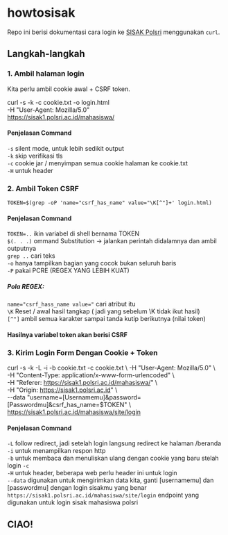 # howtosisak
Repo ini berisi dokumentasi cara login ke [SISAK Polsri](https://sisak1.polsri.ac.id/mahasiswa/) menggunakan `curl`.

## Langkah-langkah

### 1. Ambil halaman login
Kita perlu ambil cookie awal + CSRF token.

curl -s -k -c cookie.txt -o login.html \
-H "User-Agent: Mozilla/5.0" \
https://sisak1.polsri.ac.id/mahasiswa/

#### Penjelasan Command
`-s` silent mode, untuk lebih sedikit output  
`-k` skip verifikasi tls  
`-c` cookie jar / menyimpan semua cookie halaman ke cookie.txt  
`-H` untuk header  

### 2. Ambil Token CSRF  

`TOKEN=$(grep -oP 'name="csrf_has_name" value="\K[^"]+' login.html)`  
#### Penjelasan Command  
`TOKEN=..` ikin variabel di shell bernama TOKEN  
`$(. . .)` ommand Substitution -> jalankan perintah didalamnya dan ambil outputnya  
`grep ..`  cari teks  
`-o`       hanya tampilkan bagian yang cocok bukan seluruh baris  
`-P`       pakai PCRE (REGEX YANG LEBIH KUAT)    
##### Pola REGEX:  
`name="csrf_hass_name value="` cari atribut itu  
`\K` Reset / awal hasil tangkap ( jadi yang sebelum \K tidak ikut hasil)  
`[^"]` ambil semua karakter sampai tanda kutip berikutnya (nilai token)   

#### Hasilnya variabel token akan berisi CSRF  

### 3. Kirim Login Form Dengan Cookie + Token  
curl -s -k -L -i -b cookie.txt -c cookie.txt \ 
-H "User-Agent: Mozilla/5.0" \  
-H "Content-Type: application/x-www-form-urlencoded" \  
-H "Referer: https://sisak1.polsri.ac.id/mahasiswa/" \   
-H "Origin: https://sisak1.polsri.ac.id" \   
--data "username=[Usernamemu]&password=[Passwordmu]&csrf_has_name=$TOKEN" \   
https://sisak1.polsri.ac.id/mahasiswa/site/login   

#### Penjelasan Command  
`-L` follow redirect, jadi setelah login langsung redirect ke halaman /beranda  
`-i` untuk menampilkan respon http  
`-b` untuk membaca dan menuliskan ulang dengan cookie yang baru stelah login `-c`  
`-H` untuk header, beberapa web perlu header ini untuk login  
`--data` digunakan untuk mengirimkan data kita, ganti [usernamemu] dan [passwordmu] dengan login sisakmu yang benar  
`https://sisak1.polsri.ac.id/mahasiswa/site/login` endpoint yang digunakan untuk login sisak mahasiswa polsri  

## CIAO!







